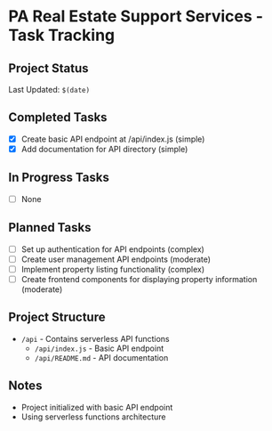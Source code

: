 # PA Real Estate Support Services - Task Tracking

## Project Status
Last Updated: `$(date)`

## Completed Tasks
- [x] Create basic API endpoint at /api/index.js (simple)
- [x] Add documentation for API directory (simple)

## In Progress Tasks
- [ ] None

## Planned Tasks
- [ ] Set up authentication for API endpoints (complex)
- [ ] Create user management API endpoints (moderate)
- [ ] Implement property listing functionality (complex)
- [ ] Create frontend components for displaying property information (moderate)

## Project Structure
- `/api` - Contains serverless API functions
  - `/api/index.js` - Basic API endpoint
  - `/api/README.md` - API documentation

## Notes
- Project initialized with basic API endpoint
- Using serverless functions architecture 